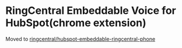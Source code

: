 
# RingCentral Embeddable Voice for HubSpot(chrome extension) <!-- omit in toc -->

Moved to [ringcentral/hubspot-embeddable-ringcentral-phone](https://github.com/ringcentral/hubspot-embeddable-ringcentral-phone)
